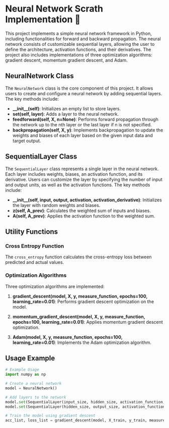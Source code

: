 # Neural Network Scrath Implementation :brain:

This project implements a simple neural network framework in Python, including functionalities for forward and backward propagation. The neural network consists of customizable sequential layers, allowing the user to define the architecture, activation functions, and their derivatives. The project also includes implementations of three optimization algorithms: gradient descent, momentum gradient descent, and Adam.

## NeuralNetwork Class

The `NeuralNetwork` class is the core component of this project. It allows users to create and configure a neural network by adding sequential layers. The key methods include:

- **\_\_init\_\_(self)**: Initializes an empty list to store layers.
- **set(self, layer)**: Adds a layer to the neural network.
- **feedforward(self, X, n=None)**: Performs forward propagation through the network up to the nth layer or the last layer if n is not specified.
- **backpropagation(self, X, y)**: Implements backpropagation to update the weights and biases of each layer based on the given input data and target output.

## SequentialLayer Class

The `SequentialLayer` class represents a single layer in the neural network. Each layer includes weights, biases, an activation function, and its derivative. Users can customize the layer by specifying the number of input and output units, as well as the activation functions. The key methods include:

- **\_\_init\_\_(self, input, output, activation, activation\_derivative)**: Initializes the layer with random weights and biases.
- **z(self, A\_prev)**: Calculates the weighted sum of inputs and biases.
- **A(self, A\_prev)**: Applies the activation function to the weighted sum.

## Utility Functions

### Cross Entropy Function

The `cross_entropy` function calculates the cross-entropy loss between predicted and actual values.

### Optimization Algorithms

Three optimization algorithms are implemented:

1. **gradient\_descent(model, X, y, measure\_function, epochs=100, learning\_rate=0.01)**: Performs gradient descent optimization on the model.

2. **momentum\_gradient\_descent(model, X, y, measure\_function, epochs=100, learning\_rate=0.01)**: Applies momentum gradient descent optimization.

3. **Adam(model, X, y, measure\_function, epochs=100, learning\_rate=0.01)**: Implements the Adam optimization algorithm.

## Usage Example

```python
# Example Usage
import numpy as np

# Create a neural network
model = NeuralNetwork()

# Add layers to the network
model.set(SequentialLayer(input_size, hidden_size, activation_function, activation_derivative))
model.set(SequentialLayer(hidden_size, output_size, activation_function, activation_derivative))

# Train the model using gradient descent
acc_list, loss_list = gradient_descent(model, X_train, y_train, measure_function, epochs=100, learning_rate=0.01)